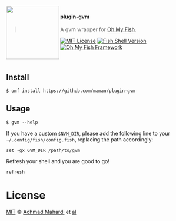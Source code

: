 <img src="https://dl.dropboxusercontent.com/u/56336/omf/omf-logo-optimised.svg" align="left" width="144px" height="144px"/>

#### plugin-gvm
> A gvm wrapper for [Oh My Fish][omf-link].

[![MIT License](https://img.shields.io/badge/license-MIT-007EC7.svg?style=flat-square)](/LICENSE)
[![Fish Shell Version](https://img.shields.io/badge/fish-v2.2.0-007EC7.svg?style=flat-square)](http://fishshell.com)
[![Oh My Fish Framework](https://img.shields.io/badge/Oh%20My%20Fish-Framework-007EC7.svg?style=flat-square)](https://www.github.com/oh-my-fish/oh-my-fish)
<!-- [![Travis Status](https://img.shields.io/travis/derekstavis/plugin-nvm.svg?style=flat-square)](https://travis-ci.org/derekstavis/plugin-nvm) -->

<br/>

## Install

```fish
$ omf install https://github.com/maman/plugin-gvm
```


## Usage

```fish
$ gvm --help
```

If you have a custom `$NVM_DIR`, please add the following line to your `~/.config/fish/config.fish`, replacing the path accordingly:

```fish
set -gx GVM_DIR /path/to/gvm
```

Refresh your shell and you are good to go!

```fish
refresh
```

# License

[MIT][mit] © [Achmad Mahardi][author] et [al][contributors]


[mit]:            http://opensource.org/licenses/MIT
[author]:         http://github.com/maman
[omf-link]:       https://www.github.com/oh-my-fish/oh-my-fish
[contributors]:   https://github.com/maman/plugin-gvm/graphs/contributors
